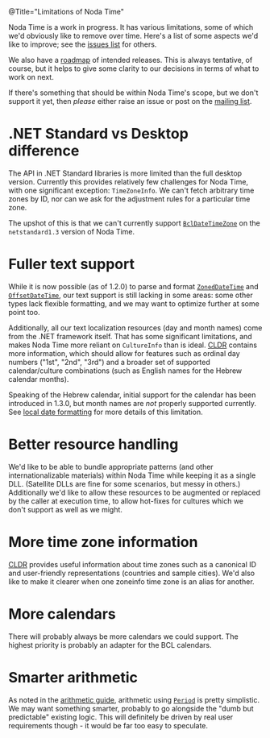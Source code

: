 @Title="Limitations of Noda Time"

Noda Time is a work in progress. It has various limitations, some of
which we'd obviously like to remove over time. Here's a list of some
aspects we'd like to improve; see the
[issues list](https://github.com/nodatime/nodatime/issues) for
others.

We also have a [roadmap](roadmap) of intended releases. This is
always tentative, of course, but it helps to give some clarity to our
decisions in terms of what to work on next.

If there's something that should be within Noda Time's
scope, but we don't support it yet, then *please* either raise an
issue or post on the
[mailing list](https://groups.google.com/group/noda-time).

.NET Standard vs Desktop difference
===================================

The API in .NET Standard libraries is more limited than the
full desktop version. Currently this provides relatively few challenges for
Noda Time, with one significant exception: `TimeZoneInfo`. We can't fetch
arbitrary time zones by ID, nor can we ask for the adjustment rules for a particular
time zone.

The upshot of this is that we can't currently support
[`BclDateTimeZone`](noda-type://NodaTime.TimeZones.BclDateTimeZone)
on the `netstandard1.3` version of Noda Time.

Fuller text support
===================

While it is now possible (as of 1.2.0) to parse and format
[`ZonedDateTime`](noda-type://NodaTime.ZonedDateTime) and
[`OffsetDateTime`](noda-type://NodaTime.OffsetDateTime), our text support is
still lacking in some areas: some other types lack flexible formatting, and
we may want to optimize further at some point too.

Additionally, all our text localization resources (day and month names) come from the .NET
framework itself. That has some significant limitations, and makes Noda Time more reliant
on `CultureInfo` than is ideal. [CLDR](http://cldr.unicode.org/) contains more information,
which should allow for features such as ordinal day numbers ("1st", "2nd", "3rd") and
a broader set of supported calendar/culture combinations (such as English names for the
Hebrew calendar months).

Speaking of the Hebrew calendar, initial support for the calendar has been introduced
in 1.3.0, but month names are *not* properly supported currently. See [local date formatting](localdate-patterns) for more details of this limitation.

Better resource handling
========================

We'd like to be able to bundle appropriate patterns (and other
internationalizable materials) within Noda Time while keeping it as
a single DLL. (Satellite DLLs are fine for some scenarios, but messy
in others.) Additionally we'd like to allow these resources to be
augmented or replaced by the caller at execution time, to allow
hot-fixes for cultures which we don't support as well as we might.

More time zone information
==========================

[CLDR](http://cldr.unicode.org/) provides useful information about
time zones such as a canonical ID and user-friendly representations
(countries and sample cities). We'd also like to make it clearer
when one zoneinfo time zone is an alias for another.

More calendars
==============

There will probably always be more calendars we could support. The
highest priority is probably an adapter for the BCL calendars.

Smarter arithmetic
==================

As noted in the [arithmetic guide](arithmetic), arithmetic using
[`Period`](noda-type://NodaTime.Period) is pretty simplistic. We may
want something smarter, probably to go alongside the "dumb but
predictable" existing logic. This will definitely be driven by real
user requirements though - it would be far too easy to speculate.
